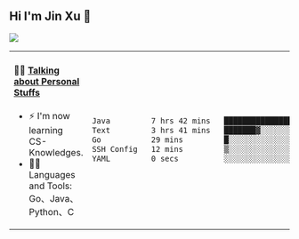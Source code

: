 
## Hi I'm Jin Xu 👋
![](https://komarev.com/ghpvc/?username=jiayouxujin&color=brightgreen&label=PROFILE+VIEWS)



<table align="center">
<tr>
<td valign="top" width="60%">

#### 🏋️‍♀️ <a href="https://github.com/jiayouxujin" target="_blank">Talking about Personal Stuffs</a>
<!-- recent_releases starts -->

- ⚡  I'm now learning CS-Knowledges.  
- 🏊‍♂️ Languages and Tools: Go、Java、Python、C
<!-- recent_releases ends -->
</td>
<td>
 
<!--START_SECTION:waka-->

```txt
Java         7 hrs 42 mins   ████████████████░░░░░░░░░   63.60 %
Text         3 hrs 41 mins   ███████▓░░░░░░░░░░░░░░░░░   30.47 %
Go           29 mins         █░░░░░░░░░░░░░░░░░░░░░░░░   04.01 %
SSH Config   12 mins         ▒░░░░░░░░░░░░░░░░░░░░░░░░   01.74 %
YAML         0 secs          ░░░░░░░░░░░░░░░░░░░░░░░░░   00.06 %
```

<!--END_SECTION:waka-->
 
</td>
</tr>
</table>





